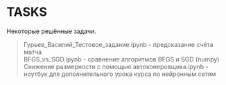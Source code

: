 # TASKS

Некоторые решённые задачи.

> Гурьев_Василий_Тестовое_задание.ipynb - предсказание счёта матча<br>
> BFGS_vs_SGD.ipynb - сравнение алгоритмов BFGS и SGD (numpy)<br>
> Снижение размерности с помощью автоконеровщика.ipynb - ноутбук для дополнительного урока курса по нейронным сетям

